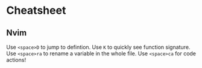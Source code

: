 # Cheatsheet

## Nvim

Use `<space>D` to jump to defintion.
Use `K` to quickly see function signature.
Use `<space>ra` to rename a variable in the whole file.
Use `<space>ca` for code actions!


